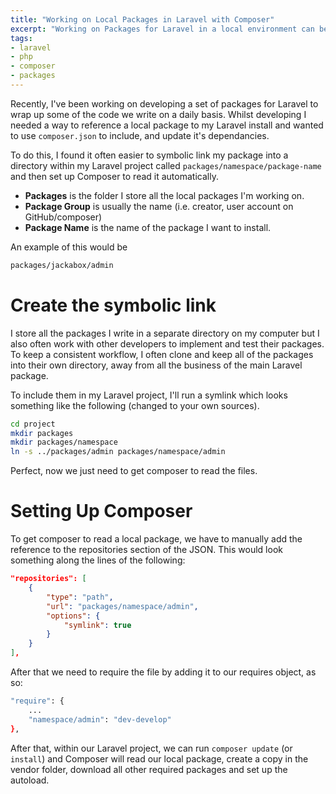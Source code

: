 ```yaml
---
title: "Working on Local Packages in Laravel with Composer"
excerpt: "Working on Packages for Laravel in a local environment can be a little annoying to start. Utilising Composer we can make this process as simple as cloning a repository."
tags:
- laravel
- php
- composer
- packages
---
```

Recently, I've been working on developing a set of packages for Laravel to wrap up some of the code we write on a daily basis. Whilst developing I needed a way to reference a local package to my Laravel install and wanted to use `composer.json` to include, and update it's dependancies. 

To do this, I found it often easier to symbolic link my package into a directory within my Laravel project called `packages/namespace/package-name` and then set up Composer to read it automatically.

- **Packages** is the folder I store all the local packages I'm working on.
- **Package Group** is usually the name (i.e. creator, user account on GitHub/composer)
- **Package Name** is the name of the package I want to install.

An example of this would be

```bash
packages/jackabox/admin
```

# Create the symbolic link

I store all the packages I write in a separate directory on my computer but I also often work with other developers to implement and test their packages. To keep a consistent workflow, I often clone and keep all of the packages into their own directory, away from all the business of the main Laravel package.

To include them in my Laravel project, I'll run a symlink which looks something like the following (changed to your own sources).

```bash
cd project
mkdir packages
mkdir packages/namespace
ln -s ../packages/admin packages/namespace/admin
```

Perfect, now we just need to get composer to read the files.

# Setting Up Composer

To get composer to read a local package, we have to manually add the reference to the repositories section of the JSON. This would look something along the lines of the following:

```json
"repositories": [
    {
        "type": "path",
        "url": "packages/namespace/admin",
        "options": {
            "symlink": true
        }
    }
],
```

After that we need to require the file by adding it to our requires object, as so:

```bash
"require": {
    ...
    "namespace/admin": "dev-develop"
},
```

After that, within our Laravel project, we can run `composer update` (or `install`) and Composer will read our local package, create a copy in the vendor folder, download all other required packages and set up the autoload.

